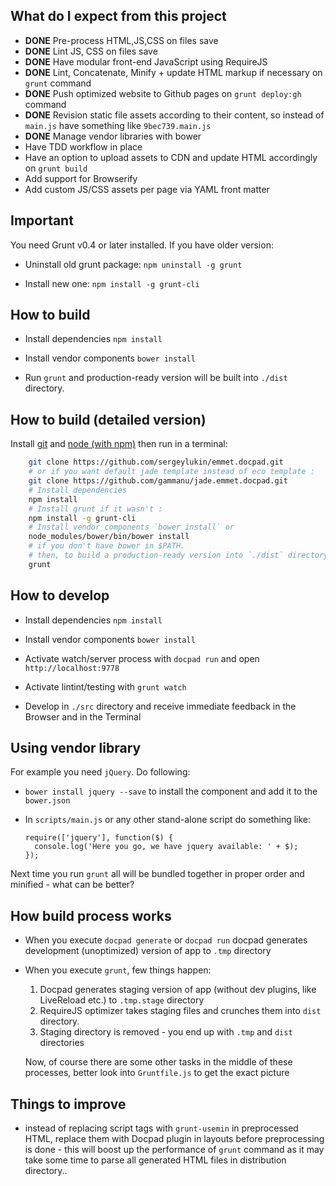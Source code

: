 What do I expect from this project
----------------------------------

- **DONE** Pre-process HTML,JS,CSS on files save
- **DONE** Lint JS, CSS on files save
- **DONE** Have modular front-end JavaScript using RequireJS
- **DONE** Lint, Concatenate, Minify + update HTML markup if necessary on `grunt` command
- **DONE** Push optimized website to Github pages on `grunt deploy:gh` command
- **DONE** Revision static file assets according to their content, so instead of
  `main.js` have something like `9bec739.main.js`
- **DONE** Manage vendor libraries with bower
- Have TDD workflow in place
- Have an option to upload assets to CDN and update HTML accordingly on `grunt build`
- Add support for Browserify
- Add custom JS/CSS assets per page via YAML front matter


Important
---------

You need Grunt v0.4 or later installed. If you have older version:

- Uninstall old grunt package: `npm uninstall -g grunt`

- Install new one: `npm install -g grunt-cli`


How to build
------------

- Install dependencies `npm install`

- Install vendor components `bower install`

- Run `grunt` and production-ready version will be built into `./dist` directory.


How to build (detailed version)
-------------------------------

Install [git](http://git-scm.com/) and [node (with npm)](http://nodejs.org/) then run in a terminal:

```bash
    git clone https://github.com/sergeylukin/emmet.docpad.git
    # or if you want default jade template instead of eco template :
    git clone https://github.com/gammanu/jade.emmet.docpad.git
    # Install dependencies
    npm install
    # Install grunt if it wasn't :
    npm install -g grunt-cli
    # Install vendor components `bower install` or
    node_modules/bower/bin/bower install
    # if you don't have bower in $PATH.
    # then, to build a production-ready version into `./dist` directory :
    grunt
```

How to develop
--------------

- Install dependencies `npm install`

- Install vendor components `bower install`

- Activate watch/server process with `docpad run` and open
  `http://localhost:9778`

- Activate lintint/testing with `grunt watch`

- Develop in `./src` directory and receive immediate feedback in the
  Browser and in the Terminal

Using vendor library
--------------------

For example you need `jQuery`. Do following:

- `bower install jquery --save` to install the component and add it to the
  `bower.json`

- In `scripts/main.js` or any other stand-alone script do something like:

  ```
  require(['jquery'], function($) {
    console.log('Here you go, we have jquery available: ' + $);
  });
  ```

Next time you run `grunt` all will be bundled together in proper order and
minified - what can be better?



How build process works
-----------------------

- When you execute `docpad generate` or `docpad run` docpad generates
  development (unoptimized) version of app to `.tmp` directory

- When you execute `grunt`, few things happen:

  1. Docpad generates staging version of app (without dev plugins, like
     LiveReload etc.) to `.tmp.stage` directory
  2. RequireJS optimizer takes staging files and crunches them into `dist`
     directory.
  3. Staging directory is removed - you end up with `.tmp` and `dist`
     directories

  Now, of course there are some other tasks in the middle of these processes,
  better look into `Gruntfile.js` to get the exact picture

Things to improve
-----------------

- instead of replacing script tags with `grunt-usemin` in preprocessed HTML,
  replace them with Docpad plugin in layouts before preprocessing is done -
  this will boost up the performance of `grunt` command as it may take some
  time to parse all generated HTML files in distribution directory..

